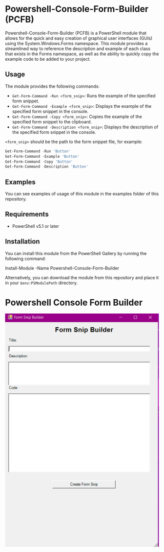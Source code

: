 # Powershell-Console-Form-Builder (PCFB)

Powershell-Console-Form-Builder (PCFB) is a PowerShell module that allows for the quick and easy creation of graphical user interfaces (GUIs) using the System.Windows.Forms namespace. This module provides a streamlined way to reference the description and example of each class that exists in the Forms namespace, as well as the ability to quickly copy the example code to be added to your project.

## Usage

The module provides the following commands:

- `Get-Form-Command -Run <form_snip>`: Runs the example of the specified form snippet.
- `Get-Form-Command -Example <form_snip>`: Displays the example of the specified form snippet in the console.
- `Get-Form-Command -Copy <form_snip>`: Copies the example of the specified form snippet to the clipboard.
- `Get-Form-Command -Description <form_snip>`: Displays the description of the specified form snippet in the console.

`<form_snip>` should be the path to the form snippet file, for example:

```powershell
Get-Form-Command -Run 'Button'
Get-Form-Command -Example 'Button'
Get-Form-Command -Copy 'Button'
Get-Form-Command -Description 'Button'
```

## Examples

You can see examples of usage of this module in the examples folder of this repository.

## Requirements

- PowerShell v5.1 or later

## Installation

You can install this module from the PowerShell Gallery by running the following command:

Install-Module -Name Powershell-Console-Form-Builder

Alternatively, you can download the module from this repository and place it in your `$env:PSModulePath` directory.


<H1>Powershell Console Form Builder</H1>

![Alt text](./screenshots/Create-Snip.png)
